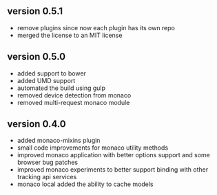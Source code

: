 ## version 0.5.1
  - remove plugins since now each plugin has its own repo
  - merged the license to an MIT license

## version 0.5.0
  - added support to bower
  - added UMD support
  - automated the build using gulp
  - removed device detection from monaco
  - removed multi-request monaco module

## version 0.4.0
  - added monaco-mixins plugin
  - small code improvements for monaco utility methods
  - improved monaco application with better options support and some browser bug patches
  - improved monaco experiments to better support binding with other tracking api services
  - monaco local added the ability to cache models